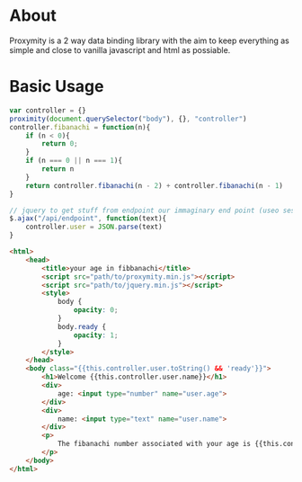# About
Proxymity is a 2 way data binding library with the aim to keep everything as simple and close to vanilla javascript and html as possiable. 

# Basic Usage
```javascript
var controller = {}
proximity(document.querySelector("body"), {}, "controller")
controller.fibanachi = function(n){
	if (n < 0){
		return 0;
	}
	if (n === 0 || n === 1){
		return n
	}
	return controller.fibanachi(n - 2) + controller.fibanachi(n  - 1)
}

// jquery to get stuff from endpoint our immaginary end point (useo session maybe?). the view will (re)render automagically
$.ajax("/api/endpoint", function(text){
	controller.user = JSON.parse(text)
}
```

```html
<html>
	<head>
		<title>your age in fibbanachi</title>
		<script src="path/to/proxymity.min.js"></script>
		<script src="path/to/jquery.min.js"></script>
		<style>
			body {
				opacity: 0;
			}
			body.ready {
				opacity: 1;
			}
		</style>
	</head>
	<body class="{{this.controller.user.toString() && 'ready'}}">
		<h1>Welcome {{this.controller.user.name}}</h1>
		<div>
			age: <input type="number" name="user.age">
		</div>
		<div>
			name: <input type="text" name="user.name">
		</div>
		<p>
			The fibanachi number associated with your age is {{this.controller.fibanachi(this.controller.user.age)}}
		</p>
	</body>
</html>
```